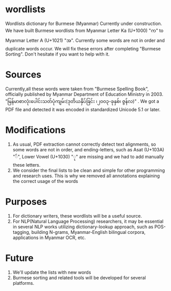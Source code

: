﻿wordlists
=========

Wordlists dictionary for Burmese (Myanmar)
Currently under construction.
We have built Burmese wordlists from Myanmar Letter Ka (U+1000) "က" to Myanmar Letter A (U+1021) "အ".
Currently some words are not in order and duplicate words occur.
We will fix these errors after completing "Burmese Sorting". Don't hesitate if you want to help with it.

Sources
=========

Currently,all these words were taken from "Burmese Spelling Book", officially published by Myanmar Department of Education Ministry in 2003.
"မြန်မာစာလုံးပေါင်းသတ်ပုံကျမ်း(ဒုတိယနှိပ်ခြင်း
၊၂၀၀၃-ခုနှစ်၊
ဇွန်လ)"
. We got a PDF file and detected it was encoded in standardized Unicode 5.1 or later.

Modifications
=========

1) As usual, PDF extraction cannot correctly detect text alignments, so some words are not in order, and ending-letters, such as Asat (U+103A) "်", Lower Vowel (U+1030) "ု" are missing and we had to add manually these letters.
2) We consider the final lists to be clean and simple for other programming and research uses. This is why we removed all annotations explaining the correct usage of the words

Purposes
=====

1) For dictionary writers, these wordlists will be a useful source.
2) For NLP(Natural Language Processing) researchers, it may be essential in several NLP works utilizing dictionary-lookup approach, such as POS-tagging, building N-grams, Myanmar-English bilingual corpora, applications in Myanmar OCR, etc.

Future
=========

1) We'll update the lists with new words
2) Burmese sorting and related tools will be developed for several platforms.